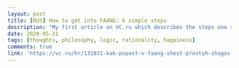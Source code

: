 ```yaml
---
layout: post
title: [RUS] How to get into FAANG: 6 simple steps
description: "My first article on VC.ru which describes the steps one should take to get into FAANG companies + 8 tips from me."
date: 2020-05-31
tags: [thoughts, philosophy, logic, rationality, happiness]
comments: true
link: 'https://vc.ru/hr/131031-kak-popast-v-faang-shest-prostyh-shagov'
---
```

